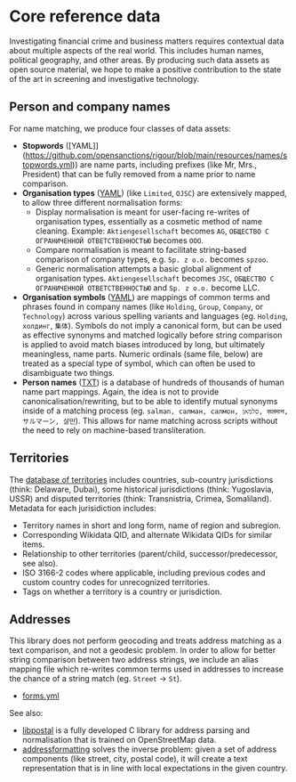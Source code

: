 # Core reference data

Investigating financial crime and business matters requires contextual data about multiple aspects of the real world. This includes human names, political geography, and other areas. By producing such data assets as open source material, we hope to make a positive contribution to the state of the art in screening and investigative technology.

## Person and company names

For name matching, we produce four classes of data assets:

* **Stopwords** ([YAML]](https://github.com/opensanctions/rigour/blob/main/resources/names/stopwords.yml)) are name parts, including prefixes (like Mr, Mrs., President) that can be fully removed from a name prior to name comparison.
* **Organisation types** ([YAML](https://github.com/opensanctions/rigour/blob/main/resources/names/org_types.yml)) (like `Limited`, `OJSC`) are extensively mapped, to allow three different normalisation forms: 
  * Display normalisation is meant for user-facing re-writes of organisation types, essentially as a cosmetic method of name cleaning. Example: `Aktiengesellschaft` becomes `AG`, `ОБЩЕСТВО С ОГРАНИЧЕННОЙ ОТВЕТСТВЕННОСТЬЮ` becomes `ООО`. 
  * Compare normalisation is meant to facilitate string-based comparison of company types, e.g. `Sp. z o.o.` becomes `spzoo`. 
  * Generic normalisation attempts a basic global alignment of organisation types. `Aktiengesellschaft` becomes `JSC`, `ОБЩЕСТВО С ОГРАНИЧЕННОЙ ОТВЕТСТВЕННОСТЬЮ` and  `Sp. z o.o.` become LLC.
* **Organisation symbols** ([YAML](https://github.com/opensanctions/rigour/blob/main/resources/names/symbols.yml)) are mappings of common terms and phrases found in company names (like `Holding`, `Group`, `Company`, or `Technology`) across various spelling variants and languages (eg. `Holding`, `холдинг`, `集体`). Symbols do not imply a canonical form, but can be used as effective synonyms and matched logically before string comparison is applied to avoid match biases introduced by long, but ultimately meaningless, name parts. Numeric ordinals (same file, below) are treated as a special type of symbol, which can often be used to disambiguate two things.
* **Person names** ([TXT](https://github.com/opensanctions/rigour/blob/main/rigour/data/names/persons.txt)) is a database of hundreds of thousands of human name part mappings. Again, the idea is not to provide canonicalisation/rewriting, but to be able to identify mutual synonyms inside of a matching process (eg. `salman, салман, салмон, סלמאן, सलमान, サルマーン, 살만`). This allows for name matching across scripts without the need to rely on machine-based transliteration. 

## Territories

The [database of territories](https://github.com/opensanctions/rigour/tree/main/resources/territories) includes countries, sub-country jurisdictions (think: Delaware, Dubai), some historical jurisdictions (think: Yugoslavia, USSR) and disputed territories (think: Transnistria, Crimea, Somaliland). Metadata for each jurisidiction includes:

* Territory names in short and long form, name of region and subregion.
* Corresponding Wikidata QID, and alternate Wikidata QIDs for similar items.
* Relationship to other territories (parent/child, successor/predecessor, see also).
* ISO 3166-2 codes where applicable, including previous codes and custom country codes for unrecognized territories.
* Tags on whether a territory is a country or jurisdiction.

## Addresses

This library does not perform geocoding and treats address matching as a text comparison, and not a geodesic problem. In order to allow for better string comparison between two address strings, we include an alias mapping file which re-writes common terms used in addresses to increase the chance of a string match (eg. `Street` -> `St`). 

* [forms.yml](https://github.com/opensanctions/rigour/blob/main/resources/addresses/forms.yml)

See also: 

* [libpostal](https://github.com/openvenues/libpostal) is a fully developed C library for address parsing and normalisation that is trained on OpenStreetMap data.
* [addressformatting](https://github.com/OpenCageData/address-formatting) solves the inverse problem: given a set of address components (like street, city, postal code), it will create a text representation that is in line with local expectations in the given country.